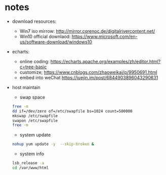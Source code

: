 # notes

* download resources:

  * Win7 iso mirrow: http://mirror.corenoc.de/digitalrivercontent.net/
  * Win10 official downlaod: https://www.microsoft.com/en-us/software-download/windows10

* echarts:
  * online coding: https://echarts.apache.org/examples/zh/editor.html?c=tree-basic
  * customize; https://www.cnblogs.com/zhaoweikai/p/9950691.html
  * embed into weChat https://juejin.im/post/6844903896043290631
 
* host maintain
  * swap space
  ```bash
  free -m
  dd if=/dev/zero of=/etc/swapfile bs=1024 count=500000
  mkswap /etc/swapfile
  swapon /etc/swapfile
  free -m
  ```
  * system update
  ```bash
  nohup yum update -y  --skip-broken &
  ```
  * system info
  ```bash
  lsb_release -a
  cd /var/www/html
  ```
  
